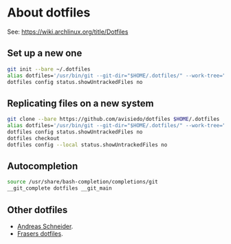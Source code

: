 # About dotfiles

See: https://wiki.archlinux.org/title/Dotfiles

## Set up a new one

```sh
git init --bare ~/.dotfiles
alias dotfiles='/usr/bin/git --git-dir="$HOME/.dotfiles/" --work-tree="$HOME"'
dotfiles config status.showUntrackedFiles no
```

## Replicating files on a new system

```sh
git clone --bare https://github.com/avisiedo/dotfiles $HOME/.dotfiles
alias dotfiles='/usr/bin/git --git-dir="$HOME/.dotfiles/" --work-tree="$HOME"'
dotfiles config status.showUntrackedFiles no
dotfiles checkout
dotfiles config --local status.showUntrackedFiles no
```

## Autocompletion

```sh
source /usr/share/bash-completion/completions/git
__git_complete dotfiles __git_main
```

## Other dotfiles

- [Andreas Schneider](https://git.cryptomilk.org/.dotfiles).
- [Frasers dotfiles](https://github.com/frasertweedale/dotfiles).

